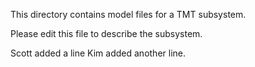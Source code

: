 This directory contains model files for a TMT subsystem.

Please edit this file to describe the subsystem.

Scott added a line
Kim added another line.
